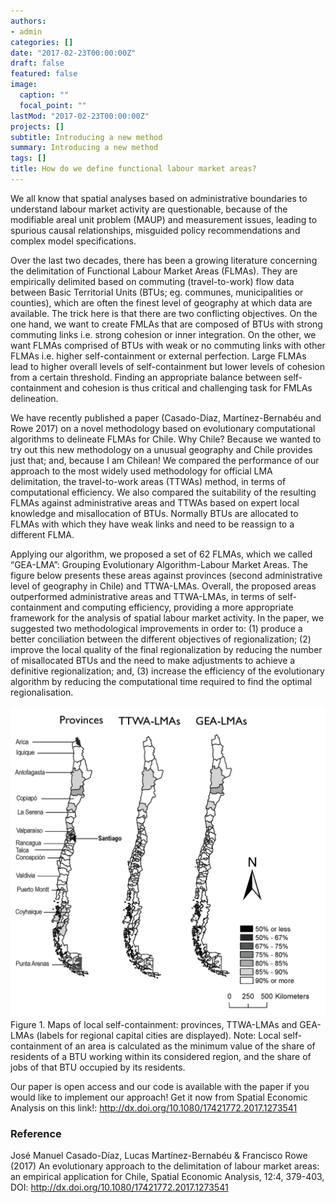 ```yaml
---
authors:
- admin
categories: []
date: "2017-02-23T00:00:00Z"
draft: false
featured: false
image:
  caption: ""
  focal_point: ""
lastMod: "2017-02-23T00:00:00Z"
projects: []
subtitle: Introducing a new method
summary: Introducing a new method
tags: []
title: How do we define functional labour market areas?
---
```


We all know that spatial analyses based on administrative boundaries to understand labour market activity are questionable, because of the modifiable areal unit problem (MAUP) and measurement issues, leading to spurious causal relationships, misguided policy recommendations and complex model specifications. 

Over the last two decades, there has been a growing literature concerning the delimitation of Functional Labour Market Areas (FLMAs). They are empirically delimited based on commuting (travel-to-work) flow data between Basic Territorial Units (BTUs; eg. communes, municipalities or counties), which are often the finest level of geography at which data are available. The trick here is that there are two conflicting objectives. On the one hand, we want to create FMLAs that are composed of BTUs with strong commuting links i.e. strong cohesion or inner integration. On the other, we want FLMAs comprised of BTUs with weak or no commuting links with other FLMAs i.e. higher self-containment or external perfection. Large FLMAs lead to higher overall levels of self-containment but lower levels of cohesion from a certain threshold. Finding an appropriate balance between self-containment and cohesion is thus critical and challenging task for FMLAs delineation.

We have recently published a paper (Casado-Díaz, Martínez-Bernabéu and Rowe 2017) on a novel methodology based on evolutionary computational algorithms to delineate FLMAs for Chile. Why Chile? Because we wanted to try out this new methodology on a unusual geography and Chile provides just that; and, because I am Chilean! We compared the performance of our approach to the most widely used methodology for official LMA delimitation, the travel-to-work areas (TTWAs) method, in terms of computational efficiency. We also compared the suitability of the resulting FLMAs against administrative areas and TTWAs based on expert local knowledge and misallocation of BTUs. Normally BTUs are allocated to FLMAs with which they have weak links and need to be reassign to a different FLMA.

Applying our algorithm, we proposed a set of 62 FLMAs, which we called “GEA-LMA”: Grouping Evolutionary Algorithm-Labour Market Areas. The figure below presents these areas against provinces (second administrative level of geography in Chile) and TTWA-LMAs. Overall, the proposed areas outperformed administrative areas and TTWA-LMAs, in terms of self-containment and computing efficiency, providing a more appropriate framework for the analysis of spatial labour market activity. In the paper, we suggested two methodological improvements in order to: (1) produce a better conciliation between the different objectives of regionalization; (2) improve the local quality of the final regionalization by reducing the number of misallocated BTUs and the need to make adjustments to achieve a definitive regionalization; and, (3) increase the efficiency of the evolutionary algorithm by reducing the computational time required to find the optimal regionalisation.

![png](./body.png)
Figure 1. Maps of local self-containment: provinces, TTWA-LMAs and GEA-LMAs (labels for regional capital cities are displayed).
Note: Local self-containment of an area is calculated as the minimum value of the share of residents of a BTU working within its considered region, and the share of jobs of that BTU occupied by its residents. 

Our paper is open access and our code is available with the paper if you would like to implement our approach! Get it now from Spatial Economic Analysis on this link!: http://dx.doi.org/10.1080/17421772.2017.1273541

### Reference
José Manuel Casado-Díaz, Lucas Martínez-Bernabéu & Francisco Rowe (2017) An evolutionary approach to the delimitation of labour market areas: an empirical application for Chile, Spatial Economic Analysis, 12:4, 379-403, DOI: http://dx.doi.org/10.1080/17421772.2017.1273541